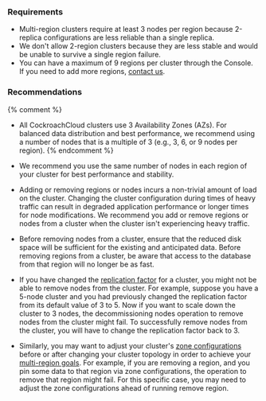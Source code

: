 ### Requirements

- Multi-region clusters require at least 3 nodes per region because 2-replica configurations are less reliable than a single replica.
- We don't allow 2-region clusters because they are less stable and would be unable to survive a single region failure.
- You can have a maximum of 9 regions per cluster through the Console. If you need to add more regions, [contact us](https://support.cockroachlabs.com).

### Recommendations

{% comment %}
- All CockroachCloud clusters use 3 Availability Zones (AZs). For balanced data distribution and best performance, we recommend using a number of nodes that is a multiple of 3 (e.g., 3, 6, or 9 nodes per region).
{% endcomment %}

- We recommend you use the same number of nodes in each region of your cluster for best performance and stability.
- Adding or removing regions or nodes incurs a non-trivial amount of load on the cluster. Changing the cluster configuration during times of heavy traffic can result in degraded application performance or longer times for node modifications. We recommend you add or remove regions or nodes from a cluster when the cluster isn't experiencing heavy traffic.
- Before removing nodes from a cluster, ensure that the reduced disk space will be sufficient for the existing and anticipated data. Before removing regions from a cluster, be aware that access to the database from that region will no longer be as fast.
- If you have changed the [replication factor](../{{site.versions["stable"]}}/configure-zone.html) for a cluster, you might not be able to remove nodes from the cluster. For example, suppose you have a 5-node cluster and you had previously changed the replication factor from its default value of 3 to 5. Now if you want to scale down the cluster to 3 nodes, the decommissioning nodes operation to remove nodes from the cluster might fail. To successfully remove nodes from the cluster, you will have to change the replication factor back to 3.
- Similarly, you may want to adjust your cluster's [zone configurations](../{{site.versions["stable"]}}/configure-zone.html) before or after changing your cluster topology in order to achieve your [multi-region goals](../{{site.versions["stable"]}}/multiregion-overview.html). For example, if you are removing a region, and you pin some data to that region via zone configurations, the operation to remove that region might fail. For this specific case, you may need to adjust the zone configurations ahead of running remove region.